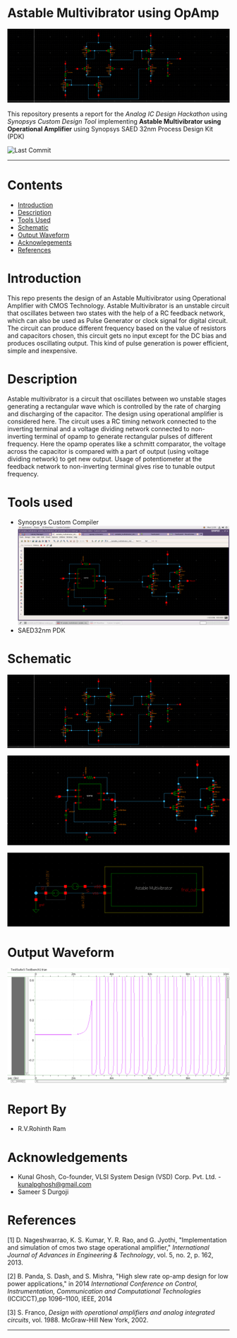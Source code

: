 # Astable Multivibrator using OpAmp

![astable_multivibrator](assets/ckt_banner.png)

This repository presents a report for the *Analog IC Design Hackathon* using *Synopsys Custom Design Tool* implementing **Astable Multivibrator using Operational Amplifier** using Synopsys SAED 32nm Process Design Kit (PDK)

![Last Commit](https://img.shields.io/github/last-commit/rohinthram/avsd_opamp?color=blue)

---

# Contents
- [Introduction](#introduction)
- [Description](#description)
- [Tools Used](#tools-used)
- [Schematic](#schematic)
- [Output Waveform](#output-waveform)
- [Acknowlegements](#acknowledgements)
- [References](#references)


# Introduction
This repo presents the design of an Astable Multivibrator using Operational Amplifier with CMOS Technology. Astable Multivibrator is an unstable circuit that oscillates between two states with the help of a RC feedback network, which can also be used as Pulse Generator or clock signal for digital circuit. The circuit can produce different frequency based on the value of resistors and capacitors chosen, this circuit gets no input except for the DC bias and produces oscillating output. This kind of pulse generation is power efficient, simple and inexpensive.

# Description

Astable multivibrator is a circuit that oscillates between wo unstable stages generating a rectangular wave which is controlled by the rate of charging and discharging of the capacitor. The design using operational amplifier is considered here. The circuit uses a RC timing network connected to the inverting terminal and a voltage dividing network connected to non-inverting terminal of opamp to generate rectangular pulses of different frequency. Here the opamp operates like a schmitt comparator, the voltage across the capacitor is compared with a part of output (using voltage dividing network) to get new output. Usage of potentiometer at the feedback network to non-inverting terminal gives rise to tunable output frequency.


# Tools used
- Synopsys Custom Compiler
![workspace](assets/pic1.png)
- SAED32nm PDK

# Schematic
![opamp](assets/opamp_schematic.png)

![astable_multivibrator](assets/astable_multivibrator_ckt_schematic.png)

![astable_multivibrator](assets/astable_multivibrator_ckt_sim_schematic.png)

# Output Waveform
![tran_wave](assets/output.png)

# Report By
 - R.V.Rohinth Ram
# Acknowledgements
- Kunal Ghosh, Co-founder, VLSI System Design (VSD) Corp. Pvt. Ltd. - kunalpghosh@gmail.com
- Sameer S Durgoji

# References
[1] D. Nageshwarrao, K. S. Kumar, Y. R. Rao, and G. Jyothi, "Implementation and simulation of cmos two stage operational amplifier,"
*International Journal of Advances in Engineering & Technology*, vol. 5, no. 2, p. 162, 2013.

[2] B. Panda, S. Dash, and S. Mishra, "High slew rate op-amp design for low power applications," in 2014 *International Conference on Control, Instrumentation, Communication and Computational Technologies* (ICCICCT),pp 1096–1100, IEEE, 2014

[3] S. Franco, *Design with operational amplifiers and analog integrated
circuits*, vol. 1988. McGraw-Hill New York, 2002.

---
